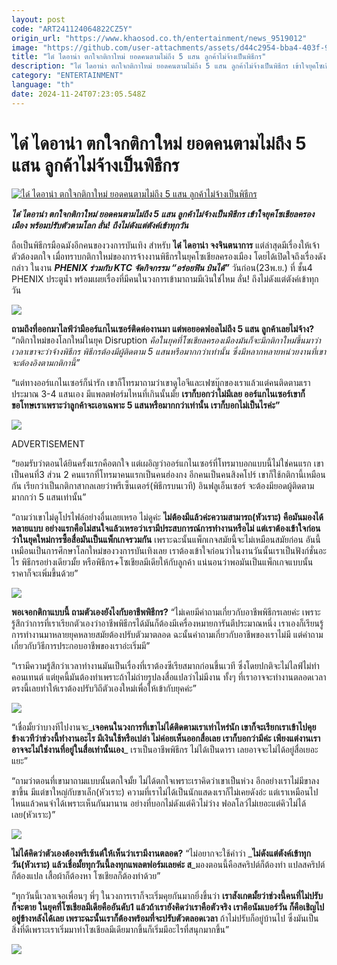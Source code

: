 ```yaml
---
layout: post
code: "ART241124064822CZ5Y"
origin_url: "https://www.khaosod.co.th/entertainment/news_9519012"
image: "https://github.com/user-attachments/assets/d44c2954-bba4-403f-9318-923ea3f03175"
title: "ได๋ ไดอาน่า ตกใจกติกาใหม่ ยอดคนตามไม่ถึง 5 แสน ลูกค้าไม่จ้างเป็นพิธีกร"
description: "ได๋ ไดอาน่า ตกใจกติกาใหม่ ยอดคนตามไม่ถึง 5 แสน ลูกค้าไม่จ้างเป็นพิธีกร เข้าใจยุคโซเชียลครองเมือง พร้อมปรับตัวตามโลก ลั่น! ถึงไม่ดังแต่ตังค์เข้าทุกวัน"
category: "ENTERTAINMENT"
language: "th"
date: 2024-11-24T07:23:05.548Z
---
```


# ได๋ ไดอาน่า ตกใจกติกาใหม่ ยอดคนตามไม่ถึง 5 แสน ลูกค้าไม่จ้างเป็นพิธีกร

[![ได๋ ไดอาน่า ตกใจกติกาใหม่ ยอดคนตามไม่ถึง 5 แสน ลูกค้าไม่จ้างเป็นพิธีกร](https://www.khaosod.co.th/wpapp/uploads/2024/11/daiiii111.jpg "ได๋ ไดอาน่า ตกใจกติกาใหม่ ยอดคนตามไม่ถึง 5 แสน ลูกค้าไม่จ้างเป็นพิธีกร")](https://www.khaosod.co.th/wpapp/uploads/2024/11/daiiii111.jpg)

_**ได๋ ไดอาน่า ตกใจกติกาใหม่ ยอดคนตามไม่ถึง 5 แสน ลูกค้าไม่จ้างเป็นพิธีกร เข้าใจยุคโซเชียลครองเมือง พร้อมปรับตัวตามโลก ลั่น! ถึงไม่ดังแต่ตังค์เข้าทุกวัน**_

ถือเป็นพิธีกรมือฉมังอีกคนของวงการบันเทิง สำหรับ **ได๋ ไดอาน่า จงจินตนาการ** แต่ล่าสุดมีเรื่องให้เจ้าตัวต้องตกใจ เมื่อทราบกติกาใหม่ของการจ้างงานพิธีกรในยุคโซเชียลครองเมือง โดยได้เปิดใจถึงเรื่องดังกล่าว ในงาน _**PHENIX ร่วมกับ KTC จัดกิจกรรม “อร่อยฟิน บินได้”**_ วันก่อน(23พ.ย.) ที่ ชั้น4 PHENIX ประตูน้ำ พร้อมเผยเรื่องที่มีคนในวงการเข้ามาถามมีเงินใช่ไหม ลั่น! ถึงไม่ดังแต่ตังค์เข้าทุกวัน

[![](https://www.khaosod.co.th/wpapp/uploads/2024/11/1111111111111-4.jpg)](https://www.khaosod.co.th/wpapp/uploads/2024/11/1111111111111-4.jpg)

**ถามถึงที่ออกมาไลฟ์ว่ามีออร์แกไนเซอร์ติดต่องานมา แต่พอยอดฟอลไม่ถึง 5 แสน ลูกค้าเลยไม่จ้าง?** “กติกาใหม่ของโลกใหม่ในยุค Disruption _คือในยุคที่โซเชียลครองเมืองมันก็จะมีกติกาใหม่ขึ้นมาว่า เวลาเขาจะว่าจ้างพิธีกร พิธีกรต้องมีผู้ติดตาม 5 แสนหรือมากกว่าเท่านั้น ซึ่งมีหลากหลายหน่วยงานที่เขาจะต้องอิงตามกติกานี้”_

“แต่ทางออร์แกไนเซอร์ก็น่ารัก เขาก็โทรมาถามว่าเขาดูไอจีและเฟซบุ๊กของเราแล้วแต่คนติดตามเราประมาณ 3-4 แสนเอง มีแพลตฟอร์มไหนที่เกินนั้นมั้ย **เราก็บอกว่าไม่มีเลย ออร์แกไนเซอร์เขาก็ขอโทษเราเพราะว่าลูกค้าจะเอาเฉพาะ 5 แสนหรือมากกว่าเท่านั้น เราก็บอกไม่เป็นไรค่ะ”**

[![](https://www.khaosod.co.th/wpapp/uploads/2024/11/22222222222222-5.jpg)](https://www.khaosod.co.th/wpapp/uploads/2024/11/22222222222222-5.jpg)

ADVERTISEMENT

“ยอมรับว่าตอนได้ยินครั้งแรกคือตกใจ แต่เผอิญว่าออร์แกไนเซอร์ที่โทรมาบอกแบบนี้ไม่ใช่คนแรก เขาเป็นคนที่3 ส่วน 2 คนแรกที่โทรมาคนแรกเป็นคนฮ่องกง อีกคนเป็นคนสิงคโปร์ เขาก็ใช้กติกานี้เหมือนกัน เรียกว่าเป็นกติกาสากลเลยว่าพรีเซ็นเตอร์(พิธีกรบนเวที) อินฟลูเอ็นเซอร์ จะต้องมียอดผู้ติดตามมากกว่า 5 แสนเท่านั้น”

“ถามว่าเขาไม่ดูโปรไฟล์อย่างอื่นเลยเหรอ ไม่ดูค่ะ **ไม่ต้องมีแล้วค่ะความสามารถ(หัวเราะ) คือมันมองได้หลายแบบ อย่างแรกคือไม่สนใจแล้วเหรอว่าเรามีประสบการณ์การทำงานหรือไม่ แต่เราต้องเข้าใจก่อนว่าในยุคใหม่การซื้อสื่อมันเป็นแพ็กเกจรวมกัน** เพราะฉะนั้นแพ็กเกจสมัยนี้จะไม่เหมือนสมัยก่อน อันนี้เหมือนเป็นการศึกษาโลกใหม่ของวงการบันเทิงเลย เราต้องเข้าใจก่อนว่าในงานวันนั้นเราเป็นฟังก์ชั่นอะไร พิธีกรอย่างเดียวมั้ย หรือพิธีกร+โซเชียลมีเดียให้กับลูกค้า แน่นอนว่าพอมันเป็นแพ็กเกจแบบนั้นราคาก็จะเพิ่มขึ้นด้วย”

[![](https://www.khaosod.co.th/wpapp/uploads/2024/11/555555555555555-5.jpg)](https://www.khaosod.co.th/wpapp/uploads/2024/11/555555555555555-5.jpg)

**พอเจอกติกาแบบนี้ ถามตัวเองยังไงกับอาชีพพิธีกร?** “ไม่เคยมีคำถามเกี่ยวกับอาชีพพิธีกรเลยค่ะ เพราะรู้สึกว่าการที่เราเรียกตัวเองว่าอาชีพพิธีกรได้มันก็ต้องมีเครื่องหมายการันตีประมาณหนึ่ง เราเองก็เรียนรู้การทำงานมาหลายยุคหลายสมัยต้องปรับตัวมาตลอด ฉะนั้นคำถามเกี่ยวกับอาชีพของเราไม่มี แต่คำถามเกี่ยวกับวิธีการประกอบอาชีพของเราอ่ะเริ่มมี”

“เรามีความรู้สึกว่าเวลาทำงานมันเป็นเรื่องที่เราต้องซีเรียสมากก่อนขึ้นเวที ซึ่งโดยปกติจะไม่ไลฟ์ไม่ทำคอนเทนต์ แต่ยุคนี้มันต้องทำเพราะถ้าไม่ถ่ายรูปลงสื่อแปลว่าไม่มีงาน ทั้งๆ ที่เราอาจจะทำงานตลอดเวลา ตรงนี้เลยทำให้เราต้องปรับวิถีตัวเองใหม่เพื่อให้เข้ากับยุคค่ะ”

[![](https://www.khaosod.co.th/wpapp/uploads/2024/11/444444444444-4.jpg)](https://www.khaosod.co.th/wpapp/uploads/2024/11/444444444444-4.jpg)

“เชื่อมั้ยว่าบางทีไปงานจะ_**เจอคนในวงการที่เขาไม่ได้ติดตามเราเท่าไหร่นัก เขาก็จะเรียกเราเข้าไปคุยข้างเวทีว่าช่วงนี้ทำงานอะไร มีเงินใช้หรือเปล่า ไม่ค่อยเห็นออกสื่อเลย เราก็บอกว่ามีค่ะ เพียงแต่งานเราอาจจะไม่ใช่งานที่อยู่ในสื่อเท่านั้นเอง**_ เราเป็นอาชีพพิธีกร ไม่ได้เป็นดารา เลยอาจจะไม่ได้อยู่สื่อเยอะแยะ”

“ถามว่าตอนที่เขามาถามแบบนั้นตกใจมั้ย ไม่ได้ตกใจเพราะเราคิดว่าเขาเป็นห่วง อีกอย่างเราไม่มีขาลงขาขึ้น มีแต่ขาใหญ่กับขาเล็ก(หัวเราะ) ความที่เราไม่ได้เป็นนักแสดงเราก็ไม่เคยดังอ่ะ แต่เราเหมือนไปไหนแล้วคนจำได้เพราะเห็นกันมานาน อย่างที่บอกไม่ดังแต่คิวไม่ว่าง ฟอลโลว์ไม่เยอะแต่คิวไม่ได้เลย(หัวเราะ)”

[![](https://www.khaosod.co.th/wpapp/uploads/2024/11/6666666666666666-1.jpg)](https://www.khaosod.co.th/wpapp/uploads/2024/11/6666666666666666-1.jpg)

**ไม่ได้คิดว่าตัวเองต้องพรีเซ้นต์ให้เห็นว่าเรามีงานตลอด?** “ไม่อยากจะใช้คำว่า _**ไม่ดังแต่ตังค์เข้าทุกวัน(หัวเราะ) แล้วเชื่อมั้ยทุกวันนี้ลงทุกแพลตฟอร์มเลยค่ะ ส**_มองตอนนี้คือสคริปต์ก็ต้องทำ แปลสคริปต์ก็ต้องแปล เสื้อผ้าก็ต้องหา โซเชียลก็ต้องทำด้วย”

“ทุกวันนี้เวลาเจอเพื่อนๆ พี่ๆ ในวงการเราก็จะเริ่มคุยกันมากยิ่งขึ้นว่า **เราสังเกตมั้ยว่าช่วงนี้คนที่ไม่ปรับก็จะตาย ในยุคที่โซเชียลมีเดียคืออันดับ1 แล้วถ้าเรายังคิดว่าเราคือตัวจริง เราคือนัมเบอร์วัน ก็คือเชิญไปอยู่ข้างหลังได้เลย เพราะฉะนั้นเราก็ต้องพร้อมที่จะปรับตัวตลอดเวลา** ถ้าไม่ปรับก็อยู่บ้านไป ซึ่งมันเป็นสิ่งที่ดีเพราะเราเริ่มมาทำโซเชียลมีเดียมากขึ้นก็เริ่มมีอะไรที่สนุกมากขึ้น”

[![](https://www.khaosod.co.th/wpapp/uploads/2024/11/33333333333333-3.jpg)](https://www.khaosod.co.th/wpapp/uploads/2024/11/33333333333333-3.jpg)